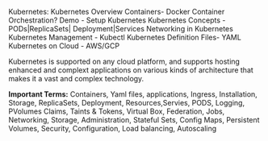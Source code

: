 Kubernetes:
Kubernetes Overview
Containers- Docker
Container Orchestration?
Demo - Setup Kubernetes
Kubernetes Concepts - PODs|ReplicaSets| Deployment|Services
Networking in Kubernetes
Kubernetes Management - Kubectl
Kubernetes Definition Files- YAML
Kubernetes on Cloud - AWS/GCP


Kubernetes is supported on any cloud platform, and supports hosting enhanced and complext applications on various kinds of architecture that makes it a vast and complex technology.

**Important Terms:**
Containers, Yaml files, applications, Ingress, Installation, Storage, ReplicaSets, Deployment, Resources,Servies, PODS, Logging, PVolumes Claims,
Taints & Tokens, Virtual Box, Federation, Jobs, Networking, Storage, Administration, Stateful Sets, Config Maps, Persistent Volumes, Security, Configuration, Load balancing, Autoscaling

